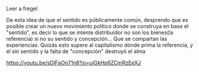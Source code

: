 Leer a fregel

De esta idea de que el sentido es públicamente común, desprendo que es posible crear un nuevo movimiento político donde se construya en base el "sentido", es decir lo que se intente distribuidor no son los bienes(la referencia) si no su sentido y concepción... Que se compartan las experiencias. Quizás esto supere al capitalismo dónde prima la referencia, y el sin sentido y la falta de "concepción" destruyó el alma 

https://youtu.be/sDlFaOn71n8?si=ulGkHp6ZCmRzEeXJ
